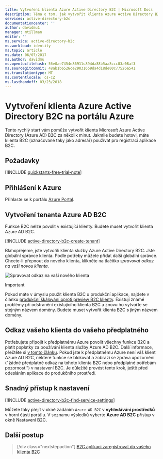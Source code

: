 ```yaml
---
title: Vytvoření klienta Azure Active Directory B2C | Microsoft Docs
description: Téma o tom, jak vytvořit klienta Azure Active Directory B2C
services: active-directory-b2c
documentationcenter: ''
author: davidmu1
manager: mtillman
editor: ''
ms.service: active-directory-b2c
ms.workload: identity
ms.topic: article
ms.date: 06/07/2017
ms.author: davidmu
ms.openlocfilehash: 56e0ae7454e86911c894da88b5aa8ccc03a08af3
ms.sourcegitcommit: 48ab1b6526ce290316b9da4d18de00c77526a541
ms.translationtype: MT
ms.contentlocale: cs-CZ
ms.lasthandoff: 03/23/2018
---
```

# <a name="create-an-azure-active-directory-b2c-tenant-in-the-azure-portal"></a>Vytvoření klienta Azure Active Directory B2C na portálu Azure

Tento rychlý start vám pomůže vytvořit klienta Microsoft Azure Active Directory (Azure AD) B2C za několik minut. Jakmile budete hotovi, máte klienta B2C (označované taky jako adresář) používat pro registraci aplikace B2C.

## <a name="prerequisites"></a>Požadavky

[!INCLUDE [quickstarts-free-trial-note](../../includes/quickstarts-free-trial-note.md)]

## <a name="log-in-to-azure"></a>Přihlášení k Azure

Přihlaste se k portálu [Azure Portal](https://portal.azure.com/).

## <a name="create-an-azure-ad-b2c-tenant"></a>Vytvoření tenanta Azure AD B2C

Funkce B2C nelze povolit v existující klienty. Budete muset vytvořit klienta Azure AD B2C.

[!INCLUDE [active-directory-b2c-create-tenant](../../includes/active-directory-b2c-create-tenant.md)]

Blahopřejeme, jste vytvořili klienta služby Azure Active Directory B2C. Jste globální správce klienta. Podle potřeby můžete přidat další globální správce. Chcete-li přepnout do nového klienta, klikněte na tlačítko *spravovat odkaz na vaši novou klienta*.

![Spravovat odkaz na vaši nového klienta](./media/active-directory-b2c-get-started/manage-new-b2c-tenant-link.png)

> [!IMPORTANT]
> Pokud máte v úmyslu použít klienta B2C u produkční aplikace, najdete v článku [produkční škálování oproti preview B2C klienty](active-directory-b2c-reference-tenant-type.md). Existují známé problémy při odstranění existujícího klienta B2C a znovu ho vytvořte se stejným názvem domény. Budete muset vytvořit klienta B2C s jiným názvem domény.
>
>

## <a name="link-your-tenant-to-your-subscription"></a>Odkaz vašeho klienta do vašeho předplatného

Potřebujete připojit k předplatnému Azure povolit všechny funkce B2C a platit poplatky za používání klienta služby Azure AD B2C. Další informace, přečtěte si [v tomto článku](active-directory-b2c-how-to-enable-billing.md). Pokud jste k předplatnému Azure není váš klient Azure AD B2C, některé funkce se blokovat a zobrazí se zpráva upozornění ("žádné předplatné odkaz na tohoto klienta B2C nebo předplatné potřebám pozornost.") v nastavení B2C. Je důležité provést tento krok, ještě před odesláním aplikace do produkčního prostředí.

## <a name="easy-access-to-settings"></a>Snadný přístup k nastavení

[!INCLUDE [active-directory-b2c-find-service-settings](../../includes/active-directory-b2c-find-service-settings.md)]

Můžete taky přejít v okně zadáním `Azure AD B2C` v **vyhledávání prostředků** v horní části portálu. V seznamu výsledků vyberte **Azure AD B2C** přístup v okně Nastavení B2C.

## <a name="next-steps"></a>Další postup

> [!div class="nextstepaction"]
> [B2C aplikaci zaregistrovat do vašeho klienta B2C](active-directory-b2c-app-registration.md)